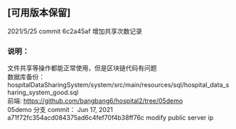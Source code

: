 ## [可用版本保留]
2021/5/25 commit 6c2a45af 增加共享次数记录
### 说明： 
文件共享等操作都能正常使用，但是区块链代码有问题  
数据库备份：hospitalDataSharingSystem/system/src/main/resources/sql/hospital_data_sharing_system_good.sql  
前端:
https://github.com/bangbang6/hospital2/tree/05demo   
05demo 分支 commit： Jun 17, 2021  a71f72fc354acd084375ad6c4fef70f4b38ff76c  modify public server ip